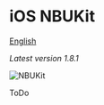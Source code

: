 iOS NBUKit
==========  
[English](https://github.com/icb-cost-01/iOS-NBUKit/blob/master/README.md)

_Latest version 1.8.1_

![NBUKit](https://github.com/icb-cost-01/iOS-NBUKit/wiki/images/NBUKit.png)

ToDo

